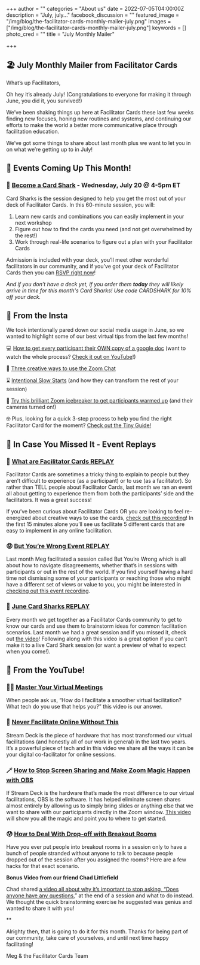 +++
author = ""
categories = "About us"
date = 2022-07-05T04:00:00Z
description = "July, july..."
facebook_discussion = ""
featured_image = "/img/blog/the-facilitator-cards-monthly-mailer-july.png"
images = ["/img/blog/the-facilitator-cards-monthly-mailer-july.png"]
keywords = []
photo_cred = ""
title = "July Monthly Mailer"

+++
## 🏖 **July Monthly Mailer from Facilitator Cards**

What’s up Facilitators,

Oh hey it’s already July! (Congratulations to everyone for making it through June, you did it, you survived!)

We’ve been shaking things up here at Facilitator Cards these last few weeks finding new focuses, honing new routines and systems, and continuing our efforts to make the world a better more communicative place through facilitation education.

We’ve got some things to share about last month plus we want to let you in on what we’re getting up to in July!

## **📆 Events Coming Up This Month!**

### **🦈** [**Become a Card Shark**](https://lu.ma/cardsharks) **- Wednesday, July 20 @ 4-5pm ET**

Card Sharks is the session designed to help you get the most out of your deck of Facilitator Cards. In this 60-minute session, you will:

1. Learn new cards and combinations you can easily implement in your next workshop
2. Figure out how to find the cards you need (and not get overwhelmed by the rest!)
3. Work through real-life scenarios to figure out a plan with your Facilitator Cards

Admission is included with your deck, you’ll meet other wonderful facilitators in our community, and if you’ve got your deck of Facilitator Cards then you can [RSVP right now](https://lu.ma/cardsharks)!

_And if you don’t have a deck yet, if you order them **today** they will likely arrive in time for this month's Card Sharks! Use code CARDSHARK for 10% off your deck._

## **📸 From the Insta**

We took intentionally pared down our social media usage in June, so we wanted to highlight some of our best virtual tips from the last few months!

💻 [How to get every participant their OWN copy of a google doc](https://www.instagram.com/p/CZcXgD8Ju8S/) (want to watch the whole process? [Check it out on YouTube](https://youtu.be/PiV00CbAL1Y)!)

💬 [Three creative ways to use the Zoom Chat](https://www.instagram.com/p/CbP2UUELuvo/)

⌛️ [Intentional Slow Starts](https://www.instagram.com/p/CdqUapUrHL2/) (and how they can transform the rest of your session)

🙈 [Try this brilliant Zoom icebreaker to get participants warmed up](https://www.instagram.com/p/CfZMI-rLAGH/) (and their cameras turned on!)

🤓 Plus, looking for a quick 3-step process to help you find the right Facilitator Card for the moment? [Check out the Tiny Guide!](https://www.instagram.com/p/CY6rUQHrzbB/)

## **👀 In Case You Missed It - Event Replays**

### 🙋 [What are Facilitator Cards REPLAY](https://youtu.be/FoeDBmF61x0)

Facilitator Cards are sometimes a tricky thing to explain to people but they aren’t difficult to experience (as a participant) or to use (as a facilitator). So rather than TELL people about Facilitator Cards, last month we ran an event all about getting to experience them from both the participants’ side and the facilitators. It was a great success!

If you’ve been curious about Facilitator Cards OR you are looking to feel re-energized about creative ways to use the cards, [check out this recording](https://youtu.be/FoeDBmF61x0)! In the first 15 minutes alone you’ll see us facilitate 5 different cards that are easy to implement in any online facilitation.

### 😡 [But You’re Wrong Event REPLAY](https://youtu.be/9OpgSusIGlE)

Last month Meg facilitated a session called But You’re Wrong which is all about how to navigate disagreements, whether that’s in sessions with participants or out in the rest of the world. If you find yourself having a hard time not dismissing some of your participants or reaching those who might have a different set of views or value to you, you might be interested in [checking out this event recording](https://youtu.be/9OpgSusIGlE).

### 🦈 [June Card Sharks REPLAY](https://youtu.be/x6rnpnNHc1Q)

Every month we get together as a Facilitator Cards community to get to know our cards and use them to brainstorm ideas for common facilitation scenarios. Last month we had a great session and if you missed it, check out [the video](https://youtu.be/x6rnpnNHc1Q)! Following along with this video is a great option if you can’t make it to a live Card Shark session (or want a preview of what to expect when you come!).

## **🔴 From the YouTube!**

### 🧑‍💻 [Master Your Virtual Meetings](https://youtu.be/FlOdpzAidfA)

When people ask us, “How do I facilitate a smoother virtual facilitation? What tech do you use that helps you?” this video is our answer.

### 🧰 [Never Facilitate Online Without This](https://youtu.be/uu9zbZkIKcI)

Stream Deck is the piece of hardware that has most transformed our virtual facilitations (and honestly all of our work in general) in the last two years. It’s a powerful piece of tech and in this video we share all the ways it can be your digital co-facilitator for online sessions.

### 🪄 [How to Stop Screen Sharing and Make Zoom Magic Happen with OBS](https://youtu.be/wW1E4PtDz9k)

If Stream Deck is the hardware that’s made the most difference to our virtual facilitations, OBS is the software. It has helped eliminate screen shares almost entirely by allowing us to simply bring slides or anything else that we want to share with our participants directly in the Zoom window. [This video](https://youtu.be/wW1E4PtDz9k) will show you all the magic and point you to where to get started.

### 😰 [How to Deal With Drop-off with Breakout Rooms](https://youtu.be/6h787c--0WQ)

Have you ever put people into breakout rooms in a session only to have a bunch of people stranded without anyone to talk to because people dropped out of the session after you assigned the rooms? Here are a few hacks for that exact scenario.

**Bonus Video from our friend Chad Littlefield**

Chad shared [a video all about why it’s important to stop asking, “Does anyone have any questions](https://www.youtube.com/watch?v=UP0rvhHuihA),” at the end of a session and what to do instead. We thought the quick brainstorming exercise he suggested was genius and wanted to share it with you!

\**

Alrighty then, that is going to do it for this month. Thanks for being part of our community, take care of yourselves, and until next time happy facilitating!

Meg & the Facilitator Cards Team